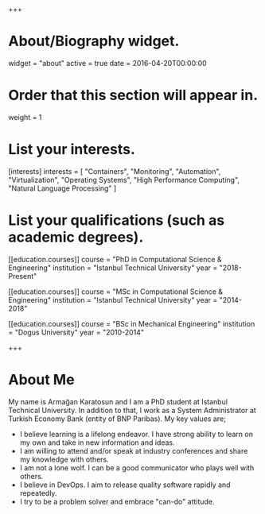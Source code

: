 +++
# About/Biography widget.
widget = "about"
active = true
date = 2016-04-20T00:00:00

# Order that this section will appear in.
weight = 1

# List your interests.
[interests]
  interests = [
    "Containers",
    "Monitoring",
    "Automation",
    "Virtualization",
    "Operating Systems",
    "High Performance Computing",
    "Natural Language Processing"
  ]

# List your qualifications (such as academic degrees).
[[education.courses]]
  course = "PhD in Computational Science & Engineering"
  institution = "Istanbul Technical University"
  year = "2018-Present"

[[education.courses]]
  course = "MSc in Computational Science & Engineering"
  institution = "Istanbul Technical University"
  year = "2014-2018"

[[education.courses]]
  course = "BSc in Mechanical Engineering"
  institution = "Dogus University"
  year = "2010-2014"
 
+++

# About Me

My name is Armağan Karatosun and I am a PhD student at Istanbul Technical University. In addition to that, I work as a System Administrator at Turkish Economy Bank (entity of BNP Paribas). My key values are;

* I believe learning is a lifelong endeavor. I have strong ability to learn on my own and take in new information and ideas.
* I am willing to attend and/or speak at industry conferences and share my knowledge with others.
* I am not a lone wolf. I can be a good communicator who plays well with others.
* I believe in DevOps. I aim to release quality software rapidly and repeatedly.
* I try to be a problem solver and embrace "can-do" attitude.
